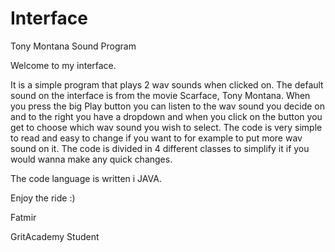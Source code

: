 # Interface

 
Tony Montana Sound Program

Welcome to my interface.

It is a simple program that plays 2 wav sounds when clicked on.
The default sound on the interface is from the movie Scarface, Tony Montana.
When you press the big Play button you can listen to the wav sound you decide on and to the right you have a dropdown and when you click on the button you get to choose which wav sound you wish to select.
The code is very simple to read and easy to change if you want to for example to put more wav sound on it. The code is divided in 4 different classes to simplify it if you would wanna make any quick changes.

The code language is written i JAVA.

Enjoy the ride :)

Fatmir

GritAcademy Student
 

